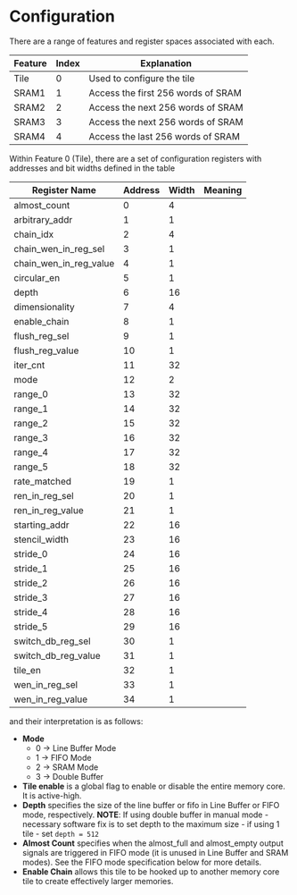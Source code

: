 # Configuration
There are a range of features and register spaces associated with each.

| Feature | Index | Explanation                |
|---------|-------|----------------------------|
| Tile    | 0     | Used to configure the tile |
| SRAM1    | 1     | Access the first 256 words of SRAM |
| SRAM2    | 2     | Access the next 256 words of SRAM |
| SRAM3    | 3     | Access the next 256 words of SRAM |
| SRAM4    | 4     | Access the last 256 words of SRAM |

Within Feature 0 (Tile), there are a set of configuration registers with 
addresses and bit widths defined in the table

| Register Name  | Address | Width | Meaning | 
|----------------|---------|-------|---------|
|almost_count|0|4||
|arbitrary_addr|1|1||
|chain_idx|2|4||
|chain_wen_in_reg_sel|3|1||
|chain_wen_in_reg_value|4|1||
|circular_en|5|1||
|depth|6|16||
|dimensionality|7|4||
|enable_chain|8|1||
|flush_reg_sel|9|1||
|flush_reg_value|10|1||
|iter_cnt|11|32||
|mode|12|2||
|range_0|13|32||
|range_1|14|32||
|range_2|15|32||
|range_3|16|32||
|range_4|17|32||
|range_5|18|32||
|rate_matched|19|1||
|ren_in_reg_sel|20|1||
|ren_in_reg_value|21|1||
|starting_addr|22|16||
|stencil_width|23|16||
|stride_0|24|16||
|stride_1|25|16||
|stride_2|26|16||
|stride_3|27|16||
|stride_4|28|16||
|stride_5|29|16||
|switch_db_reg_sel|30|1||
|switch_db_reg_value|31|1||
|tile_en|32|1||
|wen_in_reg_sel|33|1||
|wen_in_reg_value|34|1||

and their interpretation is as follows:
* **Mode**
    * 0 → Line Buffer Mode
    * 1 → FIFO Mode
    * 2 → SRAM Mode
    * 3 → Double Buffer
* **Tile enable** is a global flag to enable or disable the entire memory core.
  It is active-high.
* **Depth** specifies the size of the line buffer or fifo in Line Buffer or
  FIFO mode, respectively.
  **NOTE**: If using double buffer in manual mode - necessary software fix is to set depth
  to the maximum size - if using 1 tile - set `depth = 512` 
* **Almost Count** specifies when the almost_full and almost_empty output
  signals are triggered in FIFO mode (it is unused in Line Buffer and SRAM
  modes). See the FIFO mode specification below for more details.
* **Enable Chain** allows this tile to be hooked up to another memory core tile
  to create effectively larger memories.
